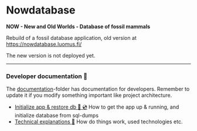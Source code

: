 # Nowdatabase

**NOW - New and Old Worlds - Database of fossil mammals**

Rebuild of a fossil database application, old version at https://nowdatabase.luomus.fi/ 

The new version is not deployed yet.

_____

### Developer documentation :page_with_curl:

The [documentation](documentation)-folder has documentation for developers. Remember to update it if you modify something important like project architecture.

+ [Initialize app & restore db :rocket: :cd:](documentation/init.md) How to get the app up & running, and initialize database from sql-dumps
+ [Technical explanations :wrench:](documentation/technical_explanations.md) How do things work, used technologies etc.
